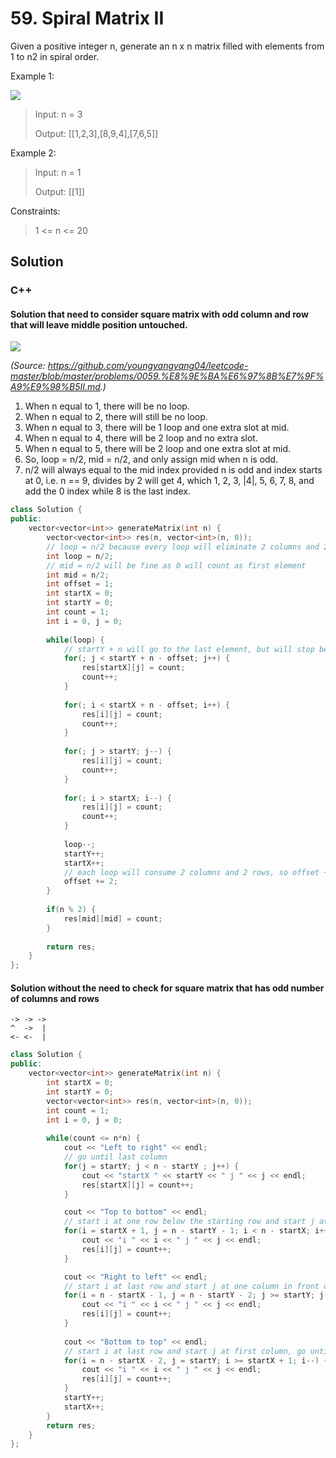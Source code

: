 # 59. Spiral Matrix II

Given a positive integer n, generate an n x n matrix filled with elements from 1 to n2 in spiral order.

Example 1:

![](https://assets.leetcode.com/uploads/2020/11/13/spiraln.jpg)

> Input: n = 3
> 
> Output: [[1,2,3],[8,9,4],[7,6,5]]

Example 2:

> Input: n = 1
> 
> Output: [[1]] 

Constraints:

> 1 <= n <= 20

## Solution

### C++

#### Solution that need to consider square matrix with odd column and row that will leave middle position untouched.

![](https://camo.githubusercontent.com/801d980a6b6050a9e2a6cf4fb1e349a5ec2e93ef8e21268bf0fb4dffddbf313a/68747470733a2f2f696d672d626c6f672e6373646e696d672e636e2f323032303132313632333535303638312e706e67)

*(Source: https://github.com/youngyangyang04/leetcode-master/blob/master/problems/0059.%E8%9E%BA%E6%97%8B%E7%9F%A9%E9%98%B5II.md.)*

1. When n equal to 1, there will be no loop.
2. When n equal to 2, there will still be no loop.
3. When n equal to 3, there will be 1 loop and one extra slot at mid. 
4. When n equal to 4, there will be 2 loop and no extra slot.
5. When n equal to 5, there will be 2 loop and one extra slot at mid.
6. So, loop = n/2, mid = n/2, and only assign mid when n is odd. 
7. n/2 will always equal to the mid index provided n is odd and index starts at 0, i.e. n == 9, divides by 2 will get 4, which 1, 2, 3, |4|, 5, 6, 7, 8, and add the 0 index while 8 is the last index.
```C++
class Solution {
public:
    vector<vector<int>> generateMatrix(int n) {
        vector<vector<int>> res(n, vector<int>(n, 0));
        // loop = n/2 because every loop will eliminate 2 columns and 2 row.
        int loop = n/2;
        // mid = n/2 will be fine as 0 will count as first element
        int mid = n/2;
        int offset = 1;
        int startX = 0;
        int startY = 0;
        int count = 1;
        int i = 0, j = 0;
        
        while(loop) {
            // startY + n will go to the last element, but will stop before the offet. 
            for(; j < startY + n - offset; j++) {
                res[startX][j] = count;
                count++;
            }
            
            for(; i < startX + n - offset; i++) {
                res[i][j] = count;
                count++;
            }
            
            for(; j > startY; j--) {
                res[i][j] = count;
                count++;
            }
            
            for(; i > startX; i--) {
                res[i][j] = count;
                count++;
            }
            
            loop--;
            startY++;
            startX++;
            // each loop will consume 2 columns and 2 rows, so offset += 2
            offset += 2;
        }
        
        if(n % 2) {
            res[mid][mid] = count;
        }
        
        return res;
    }
};
```

#### Solution without the need to check for square matrix that has odd number of columns and rows

    -> -> ->
    ^  ->  |
    <- <-  | 
    
```C++
class Solution {
public:
    vector<vector<int>> generateMatrix(int n) {
        int startX = 0;
        int startY = 0;
        vector<vector<int>> res(n, vector<int>(n, 0));
        int count = 1;
        int i = 0, j = 0;
        
        while(count <= n*n) {
            cout << "Left to right" << endl;
            // go until last column 
            for(j = startY; j < n - startY ; j++) {
                cout << "startX " << startY << " j " << j << endl;
                res[startX][j] = count++;        
            }

            cout << "Top to bottom" << endl;
            // start i at one row below the starting row and start j at last column, go until last row
            for(i = startX + 1, j = n - startY - 1; i < n - startX; i++) {
                cout << "i " << i << " j " << j << endl;
                res[i][j] = count++;
            }

            cout << "Right to left" << endl;
            // start i at last row and start j at one column in front of the last column, go until first column
            for(i = n - startX - 1, j = n - startY - 2; j >= startY; j--) {
                cout << "i " << i << " j " << j << endl;
                res[i][j] = count++;
            }
       
            cout << "Bottom to top" << endl;
            // start i at last row and start j at first column, go until the row just below the initial row
            for(i = n - startX - 2, j = startY; i >= startX + 1; i--) {
                cout << "i " << i << " j " << j << endl;
                res[i][j] = count++;
            }
            startY++;
            startX++;
        }            
        return res;
    }
};    
```
